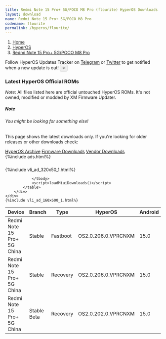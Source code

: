 ```yaml
---
title: Redmi Note 15 Pro+ 5G/POCO M8 Pro (flourite) HyperOS Downloads
layout: download
name: Redmi Note 15 Pro+ 5G/POCO M8 Pro
codename: flourite
permalink: /hyperos/flourite/
---
```

<nav aria-label="breadcrumb">
    <ol class="breadcrumb">
        <li class="breadcrumb-item"><a href="/">Home</a></li>
        <li class="breadcrumb-item"><a href="/hyperos/">HyperOS</a></li>
        <li class="breadcrumb-item active" aria-current="page"><a href="/hyperos/flourite/">Redmi Note 15 Pro+ 5G/POCO M8 Pro</a></li>
    </ol>
</nav>
<div class="alert alert-primary alert-dismissible fade show" role="alert">
    Follow HyperOS Updates Tracker on <a href="https://t.me/MIUIUpdatesTracker" class="alert-link">Telegram</a>
     or <a href="https://twitter.com/MiFwUpdater" class="alert-link">Twitter</a> to get notified when a new update is out!
    <button type="button" class="close" data-dismiss="alert" aria-label="Close">
        <span aria-hidden="true">&times;</span>
    </button>
</div>

### Latest HyperOS Official ROMs
*Note*: All files listed here are official untouched HyperOS ROMs. It's not owned, modified or modded by XM Firmware Updater.
<div class="card">
  <div class="card-body">
    <h5 class="card-title">Note</h5>
    <h6 class="card-subtitle mb-2 text-muted">You might be looking for something else!</h6>
    <p class="card-text">This page shows the latest downloads only.
     If you're looking for older releases or other downloads check:</p>
    <a href="/archive/hyperos/flourite/" class="card-link">HyperOS Archive</a>
    <a href="/firmware/flourite/" class="card-link">Firmware Downloads</a>
    <a href="/vendor/flourite/" class="card-link">Vendor Downloads</a>
  </div>
</div>
{%include ads.html%}
<div class="row justify-content-center">
    <div class="col-10">
        <div class="table-responsive-md" style="margin-top: 25px;">
            {%include vli_ad_320x50_1.html%}
            <table id="miui" class="display dt-responsive nowrap compact table table-striped table-hover table-sm">
                <thead class="thead-dark">
                    <tr>
                        <th data-ref="device">Device</th>
                        <th data-ref="branch">Branch</th>
                        <th data-ref="type">Type</th>
                        <th data-ref="miui">HyperOS</th>
                        <th data-ref="android">Android</th>
                        <th data-ref="size">Size</th>
                        <th data-ref="size">Date</th>
                        <th data-ref="link">Link</th>
                    </tr>
                </thead>
                <tbody>
                <tr><td>Redmi Note 15 Pro+ 5G China</td><td>Stable</td><td>Fastboot</td><td>OS2.0.206.0.VPRCNXM</td><td>15.0</td><td>8.8 GB</td><td>2025-09-09</td><td><a href="/hyperos/flourite/stable/OS2.0.206.0.VPRCNXM/">Download</a></td></tr>
<tr><td>Redmi Note 15 Pro+ 5G China</td><td>Stable</td><td>Recovery</td><td>OS2.0.206.0.VPRCNXM</td><td>15.0</td><td>6.8 GB</td><td>2025-09-13</td><td><a href="/hyperos/flourite/stable/OS2.0.206.0.VPRCNXM/">Download</a></td></tr>
<tr><td>Redmi Note 15 Pro+ 5G China</td><td>Stable Beta</td><td>Recovery</td><td>OS2.0.202.0.VPRCNXM</td><td>15.0</td><td>6.8 GB</td><td>None</td><td><a href="/hyperos/flourite/stable beta/OS2.0.202.0.VPRCNXM/">Download</a></td></tr>

                </tbody>
                <script>loadMiuiDownloads()</script>
            </table>
        </div>
    </div>
    {%include vli_ad_160x600_1.html%}
</div>
